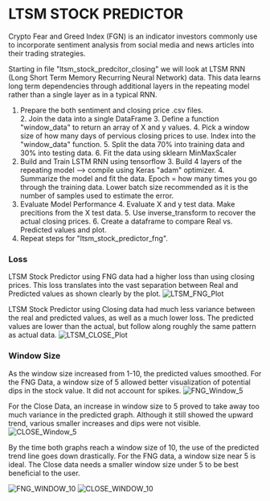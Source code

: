 # LTSM STOCK PREDICTOR

Crypto Fear and Greed Index (FGN) is an indicator investors commonly use to incorporate sentiment analysis from social media and news articles into their trading strategies. 

Starting in file "ltsm_stock_predcitor_closing" we will look at LTSM RNN (Long Short Term Memory Recurring Neural Network) data. This data learns long term dependencies through additional layers in the repeating model rather than a single layer as in a typical RNN. 
1. Prepare the both sentiment and closing price .csv files.  
    2. Join the data into a single DataFrame 
    3. Define a function "window_data" to return an array of X and y values. 
    4. Pick a window size of how many days of pervious closing prices to use. Index into the "window_data" function.
    5. Split the data 70% into training data and 30% into testing data. 
    6. Fit the data using sklearn MinMaxScaler
2. Build and Train LSTM RNN using tensorflow
    3. Build 4 layers of the repeating model --> compile using Keras "adam" optimizer. 
    4. Summarize the model and fit the data. Epoch = how many times you go through the training data. Lower batch size recommended as it is the number of samples used to estimate the error. 
3. Evaluate Model Performance 
    4. Evaluate X and y test data. Make precitions from the X test data. 
    5. Use inverse_transform to recover the actual closing prices. 
    6. Create a dataframe to compare Real vs. Predicted values and plot. 
4. Repeat steps for "ltsm_stock_predictor_fng". 

### Loss
LTSM Stock Predictor using FNG data had a higher loss than using closing prices. This loss translates into the vast separation between Real and Predicted values as shown clearly by the plot. 
![LTSM_FNG_Plot](images/FNG_Plot.png)

LTSM Stock Predictor using Closing data had much less variance between the real and predicted values, as well as a much lower loss. The predicted values are lower than the actual, but follow along roughly the same pattern as actual data. 
![LTSM_CLOSE_Plot](images/CLOSE_Plot.png)

### Window Size
As the window size increased from 1-10, the predicted values smoothed. 
For the FNG Data, a window size of 5 allowed better visualization of potential dips in the stock value. It did not account for spikes. 
![FNG_Window_5](images/FNG_5.png)

For the Close Data, an increase in window size to 5 proved to take away too much variance in the predicted graph. Although it still showed the upward trend, various smaller increases and dips were not visible. 
![CLOSE_Window_5](images/CLOSE_5.png)

By the time both graphs reach a window size of 10, the use of the predicted trend line goes down drastically. For the FNG data, a window size near 5 is ideal. The Close data needs a smaller window size under 5 to be best beneficial to the user. 

![FNG_WINDOW_10](images/FNG_10.png)
![CLOSE_WINDOW_10](images/CLOSE_10.png)
